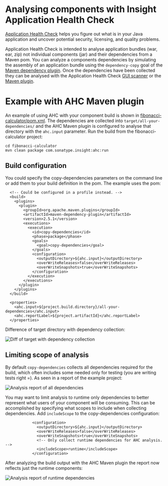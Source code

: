 # Analysing components with Insight Application Health Check

[Application Health Check](http://links.sonatype.com/products/insight/ac/home) helps you figure out what is in your Java application and uncover potential security, licensing, and quality problems.

Application Health Check is intended to analyse application bundles (war, ear, zip) not individual components (jar) and their dependencies from a Maven pom.  You can analyze a components dependencies by simulating the assembly of an application bundle using the `dependency-copy` goal of the [Maven dependency plugin](http://maven.apache.org/plugins/maven-dependency-plugin/copy-dependencies-mojo.html).  Once the dependencies have been collected they can be analysed with the Application Health Check [GUI scanner](http://links.sonatype.com/products/insight/ac/download) or the [Maven plugin](https://support.sonatype.com/entries/22022541-how-do-i-use-the-application-health-check-maven-plugin).

# Example with AHC Maven plugin

An example of using AHC with your component build is shown in [fibonacci-calculator/pom.xml](https://github.com/basil3whitehouse/insight-ahc-component-example/blob/master/fibonacci-calculator/pom.xml).  The dependencies are collected into `target/all-your-dependencies/` and the AHC Maven plugin is configured to analyse that directory with the `ahc.input` parameter.  Run the build from the fibonacci-calculator project:

    cd fibonacci-calculator
    mvn clean package com.sonatype.insight:ahc:run

## Build configuration

You could specify the copy-dependencies parameters on the command line or add them to your build definition in the pom.  The example uses the pom:

      <!-- Could be configured in a profile instead. -->
      <build>
        <plugins>
          <plugin>
            <groupId>org.apache.maven.plugins</groupId>
            <artifactId>maven-dependency-plugin</artifactId>
            <version>2.5.1</version>
            <executions>
              <execution>
                <id>copy-dependencies</id>
                <phase>package</phase>
                <goals>
                  <goal>copy-dependencies</goal>
                </goals>
                <configuration>
                  <outputDirectory>${ahc.input}</outputDirectory>
                  <overWriteReleases>false</overWriteReleases>
                  <overWriteSnapshots>true</overWriteSnapshots>
                </configuration>
              </execution>
            </executions>
          </plugin>
        </plugins>
      </build>

      <properties>
        <ahc.input>${project.build.directory}/all-your-dependencies</ahc.input>
        <ahc.reportLabel>${project.artifactId}</ahc.reportLabel>
      </properties>

Difference of target directory with dependency collection:

![Diff of target with dependency collection](https://raw.github.com/basil3whitehouse/insight-ahc-component-example/master/images/target-diff-with-dep-collection.png)

## Limiting scope of analysis

By default `copy-dependencies` collects all dependencies required for the build, which often includes some needed only for testing (you are writing tests right =).  As seen in  a report of the example project:

![Analysis report of all dependencies](https://raw.github.com/basil3whitehouse/insight-ahc-component-example/master/images/all-scopes.png)

You may want to limit analysis to runtime only dependencies to better represent what users of your component will be consuming.  This can be accomplished by specifying what scopes to include when collecting dependencies.  Add `includeScope` to the copy-dependencies configuration:

                <configuration>
                  <outputDirectory>${ahc.input}</outputDirectory>
                  <overWriteReleases>false</overWriteReleases>
                  <overWriteSnapshots>true</overWriteSnapshots>
                  <!-- Only collect runtime dependencies for AHC analysis. -->
                  <includeScope>runtime</includeScope>
                </configuration>

After analyzing the build output with the AHC Maven plugin the report now reflects just the runtime components:

![Analysis report of runtime dependencies](https://raw.github.com/basil3whitehouse/insight-ahc-component-example/master/images/runtime-scope.png)
